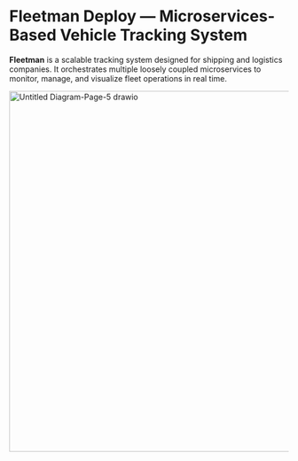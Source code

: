 # Fleetman Deploy — Microservices-Based Vehicle Tracking System
**Fleetman** is a scalable tracking system designed for shipping and logistics companies. It orchestrates multiple loosely coupled microservices to monitor, manage, and visualize fleet operations in real time.

<img width="1651" height="651" alt="Untitled Diagram-Page-5 drawio" src="https://github.com/user-attachments/assets/fcda8d27-425d-49a2-9ea5-76e0b4667229" />
